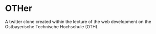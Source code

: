 # OTHer

A twitter clone created within the lecture of the web development on the Ostbayerische Technische Hochschule (OTH).
